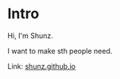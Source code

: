 # Intro

Hi, I'm Shunz.

I want to make sth people need.

Link: [shunz.github.io](https://shunz.github.io)
